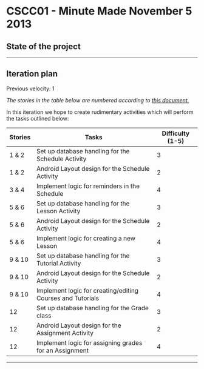 CSCC01 - Minute Made
November 5 2013
=====

## State of the project

---

## Iteration plan

Previous velocity: 1

*The stories in the table below are numbered according to [this document.](https://docs.google.com/document/d/1o0KmEz-ApqhwYmdExeAO6lV3Von-XgY7fawUflz03yE/edit?usp=sharing)*

In this iteration we hope to create rudimentary activities which will perform the tasks outlined below:

Stories | Tasks | Difficulty (1-5)
--- | --- | ---
1 & 2 | Set up database handling for the Schedule Activity | 3
1 & 2 | Android Layout design for the Schedule Activity | 2
3 & 4 | Implement logic for reminders in the Schedule | 4
5 & 6 | Set up database handling for the Lesson Activity | 3
5 & 6| Android Layout design for the Schedule Activity | 2
5 & 6 | Implement logic for creating a new Lesson | 4
9 & 10 | Set up database handling for the Tutorial Activity | 3
9 & 10 | Android Layout design for the Schedule Activity | 2
9 & 10 | Implement logic for creating/editing Courses and Tutorials | 4
12 | Set up database handling for the Grade class | 3
12 | Android Layout design for the Assignment Activity | 2
12 | Implement logic for assigning grades for an Assignment | 4

---
